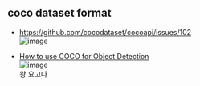 ## coco dataset format
- https://github.com/cocodataset/cocoapi/issues/102  
![image](https://user-images.githubusercontent.com/50016477/170921525-ee0018ba-e220-47f9-a82e-32924805c791.png)  

- [How to use COCO for Object Detection](https://www.neuralception.com/cocodatasetapi/)  
![image](https://user-images.githubusercontent.com/50016477/170922771-73d94a73-bf3c-4a73-9b45-73846d473a8e.png)  
왕 요고다  
